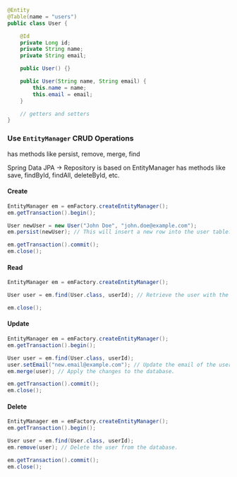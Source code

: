 ```java
@Entity 
@Table(name = "users")
public class User {

    @Id 
    private Long id;
    private String name;
    private String email;

    public User() {}

    public User(String name, String email) {
        this.name = name;
        this.email = email;
    }

    // getters and setters
}
```

### Use `EntityManager` CRUD Operations
has methods like persist, remove, merge, find

Spring Data JPA -> Repository is based on EntityManager
has methods like save, findById, findAll, deleteById, etc.

#### Create

```java
EntityManager em = emFactory.createEntityManager();
em.getTransaction().begin();

User newUser = new User("John Doe", "john.doe@example.com");
em.persist(newUser); // This will insert a new row into the user table.

em.getTransaction().commit();
em.close();
```

#### Read

```java
EntityManager em = emFactory.createEntityManager();

User user = em.find(User.class, userId); // Retrieve the user with the specified ID.

em.close();
```

#### Update

```java
EntityManager em = emFactory.createEntityManager();
em.getTransaction().begin();

User user = em.find(User.class, userId);
user.setEmail("new.email@example.com"); // Update the email of the user.
em.merge(user); // Apply the changes to the database.

em.getTransaction().commit();
em.close();
```

#### Delete

```java
EntityManager em = emFactory.createEntityManager();
em.getTransaction().begin();

User user = em.find(User.class, userId);
em.remove(user); // Delete the user from the database.

em.getTransaction().commit();
em.close();
```